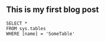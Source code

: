  ## This is my first blog post
 ```tsql
 SELECT *
 FROM sys.tables
 WHERE [name] = 'SomeTable'
 ```
